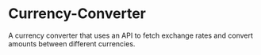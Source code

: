 # Currency-Converter
 A currency converter that uses an API to fetch exchange rates and convert amounts between different currencies.
